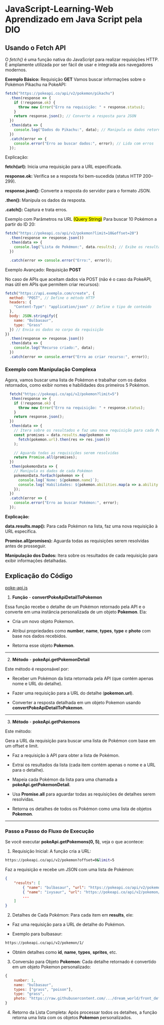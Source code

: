 # JavaScript-Learning-Web Aprendizado em Java Script pela DIO

## Usando o Fetch API

O *fetch()* é uma função nativa do JavaScript para realizar requisições HTTP. É amplamente utilizada por ser fácil de usar e integrada aos navegadores modernos.

**Exemplo Básico:** Requisição **GET**
Vamos buscar informações sobre o Pokémon Pikachu na PokeAPI:

```JavaScript
fetch("https://pokeapi.co/api/v2/pokemon/pikachu")
  .then(response => {
    if (!response.ok) {
      throw new Error("Erro na requisição: " + response.status);
    }
    return response.json(); // Converte a resposta para JSON
  })
  .then(data => {
    console.log("Dados do Pikachu:", data); // Manipula os dados retornados
  })
  .catch(error => {
    console.error("Erro ao buscar dados:", error); // Lida com erros
  });
```
Explicação:

**fetch(url):** Inicia uma requisição para a URL especificada.

**response.ok:** Verifica se a resposta foi bem-sucedida (status HTTP 200–299).

**response.json():** Converte a resposta do servidor para o formato JSON.

**.then():** Manipula os dados da resposta.

**.catch():** Captura e trata erros.

Exemplo com Parâmetros na URL <mark>(Query String)</mark> Para buscar 10 Pokémon a partir do ID 20:

```JavaScript
fetch("https://pokeapi.co/api/v2/pokemon?limit=10&offset=20")
  .then(response => response.json())
  .then(data => {
    console.log("Lista de Pokémon:", data.results); // Exibe os resultados
  })

  .catch(error => console.error("Erro:", error));
```

Exemplo Avançado: Requisição **POST**

No caso de APIs que aceitam dados via POST (não é o caso da PokeAPI, mas útil em APIs que permitem criar recursos):

```JavaScript
fetch("https://api.exemplo.com/create", {
  method: "POST", // Define o método HTTP
  headers: {
    "Content-Type": "application/json" // Define o tipo de conteúdo
  },
  body: JSON.stringify({
    name: "Bulbasaur",
    type: "Grass"
  }) // Envia os dados no corpo da requisição
})
  .then(response => response.json())
  .then(data => {
    console.log("Recurso criado:", data);
  })
  .catch(error => console.error("Erro ao criar recurso:", error));
  ```

### Exemplo com Manipulação Complexa

Agora, vamos buscar uma lista de Pokémon e trabalhar com os dados retornados, como exibir nomes e habilidades dos primeiros 5 Pokémon.

```JavaScript
  fetch("https://pokeapi.co/api/v2/pokemon?limit=5")
  .then(response => {
    if (!response.ok) {
      throw new Error("Erro na requisição: " + response.status);
    }
    return response.json();
  })
  .then(data => {
    // Itera sobre os resultados e faz uma nova requisição para cada Pokémon
    const promises = data.results.map(pokemon =>
      fetch(pokemon.url).then(res => res.json())
    );

    // Aguarda todas as requisições serem resolvidas
    return Promise.all(promises);
  })
  .then(pokemonData => {
    // Manipula os dados de cada Pokémon
    pokemonData.forEach(pokemon => {
      console.log(`Nome: ${pokemon.name}`);
      console.log(`Habilidades: ${pokemon.abilities.map(a => a.ability.name).join(", ")}`);
    });
  })
  .catch(error => {
    console.error("Erro ao buscar Pokémon:", error);
  });
```

**Explicação:**

**data.results.map():** Para cada Pokémon na lista, faz uma nova requisição à URL específica.

**Promise.all(promises):** Aguarda todas as requisições serem resolvidas antes de prosseguir.

**Manipulação dos Dados:** Itera sobre os resultados de cada requisição para exibir informações detalhadas.


## Explicação do Código
[poke-api.js](./src/assets/scripts/poke-api.js)

1. **Função** - **convertPokeApiDetailToPokemon**

Essa função recebe o detalhe de um Pokémon retornado pela API e o converte em uma instância personalizada de um objeto **Pokemon**. Ela:

 - Cria um novo objeto Pokemon.

 - Atribui propriedades como **number**, **name**, **types**, **type** e **photo** com base nos dados recebidos.

  - Retorna esse objeto **Pokemon**.

  ----

2. **Método** - **pokeApi.getPokemonDetail**

Este método é responsável por:

 - Receber um Pokémon da lista retornada pela API (que contém apenas nome e URL do detalhe).

 - Fazer uma requisição para a URL do detalhe (**pokemon.url**).

 - Converter a resposta detalhada em um objeto Pokemon usando **convertPokeApiDetailToPokemon**.


---

3. **Método** - **pokeApi.getPokemons**

Este método:

Gera a URL da requisição para buscar uma lista de Pokémon com base em um offset e limit.

 - Faz a requisição à API para obter a lista de Pokémon.

 - Extrai os resultados da lista (cada item contém apenas o nome e a URL para o detalhe).

 - Mapeia cada Pokémon da lista para uma chamada a **pokeApi.getPokemonDetail**.

 - Usa **Promise.all** para aguardar todas as requisições de detalhes serem resolvidas.

 - Retorna os detalhes de todos os Pokémon como uma lista de objetos **Pokemon**.

---

### Passo a Passo do Fluxo de Execução

Se você executar **pokeApi.getPokemons(0, 5)**, veja o que acontece:

1. Requisição Inicial: A função cria a URL:

```bash
https://pokeapi.co/api/v2/pokemon?offset=0&limit=5
```
 Faz a requisição e recebe um JSON com uma lista de Pokémon:

```json
{
    "results": [
        { "name": "bulbasaur", "url": "https://pokeapi.co/api/v2/pokemon/1/" },
        { "name": "ivysaur", "url": "https://pokeapi.co/api/v2/pokemon/2/" },
        ...
    ]
}
```
2. Detalhes de Cada Pokémon: Para cada item em **results**, ele:

 - Faz uma requisição para a URL de detalhe do Pokémon.

 - Exemplo para bulbasaur:

```bash
https://pokeapi.co/api/v2/pokemon/1/
```

 - Obtém detalhes como **id**, **name**, **types**, **sprites**, etc.

3. Conversão para Objeto **Pokemon**: Cada detalhe retornado é convertido em um objeto Pokemon personalizado:

```JavaScript
{
    number: 1,
    name: "bulbasaur",
    types: ["grass", "poison"],
    type: "grass",
    photo: "https://raw.githubusercontent.com/.../dream_world/front_default.png"
}
```

4. Retorno da Lista Completa: Após processar todos os detalhes, a função retorna uma lista com os objetos **Pokemon** personalizados.